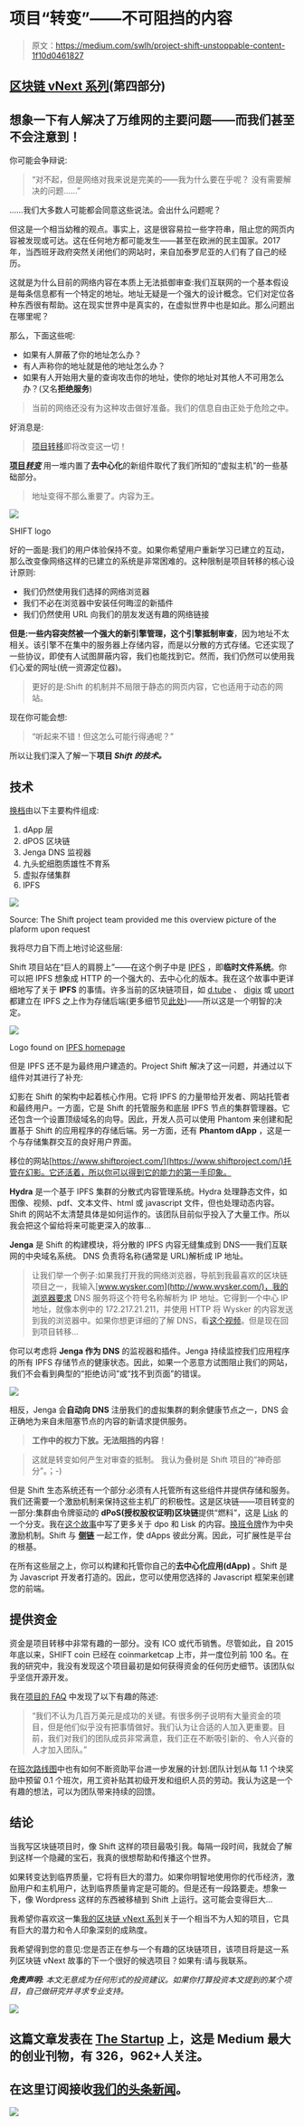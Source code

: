 # 项目“转变”——不可阻挡的内容

> 原文：<https://medium.com/swlh/project-shift-unstoppable-content-1f10d0461827>

## [区块链 vNext 系列](/@sgrasmann/blockchain-vnext-a-series-ff5469aa1f22)(第四部分)

## **想象一下有人解决了万维网的主要问题——而我们甚至不会注意到！**

你可能会争辩说:

> “对不起，但是网络对我来说是完美的——我为什么要在乎呢？
> 没有需要解决的问题……”

……我们大多数人可能都会同意这些说法。会出什么问题呢？

但这是一个相当幼稚的观点。事实上，这是很容易拉一些字符串，阻止您的网页内容被发现或可达。这在任何地方都可能发生——甚至在欧洲的民主国家。2017 年，当西班牙政府突然关闭他们的网站时，来自加泰罗尼亚的人们有了自己的经历。

这就是为什么目前的网络内容在本质上无法抵御审查:我们互联网的一个基本假设是每条信息都有一个特定的地址。地址无疑是一个强大的设计概念。它们对定位各种东西很有帮助。这在现实世界中是真实的，在虚拟世界中也是如此。那么问题出在哪里呢？

那么，下面这些呢:

*   如果有人屏蔽了你的地址怎么办？
*   有人声称你的地址就是他的地址怎么办？
*   如果有人开始用大量的查询攻击你的地址，使你的地址对其他人不可用怎么办？(又名**拒绝服务**)

> 当前的网络还没有为这种攻击做好准备。我们的信息自由正处于危险之中。

好消息是:

> [项目转移](https://www.shiftproject.com/)即将改变这一切！

[**项目*转变***](https://www.shiftproject.com/) 用一堆内置了**去中心化**的新组件取代了我们所知的“虚拟主机”的一些基础部分。

> 地址变得不那么重要了。内容为王。

![](img/63b651ae7b9de655eb7c0b593f622198.png)

SHIFT logo

好的一面是:我们的用户体验保持不变。如果你希望用户重新学习已建立的互动，那么改变像网络这样的已建立的系统是非常困难的。这种限制是项目转移的核心设计原则:

*   我们仍然使用我们选择的网络浏览器
*   我们不必在浏览器中安装任何晦涩的新插件
*   我们仍然使用 URL 向我们的朋友发送有趣的网络链接

**但是:**一些内容突然被一个强大的新引擎管理，这个引擎**抵制审查**，因为地址不太相关。该引擎不在集中的服务器上存储内容，而是以分散的方式存储。它还实现了一些协议，即使有人试图屏蔽内容，我们也能找到它。然而，我们仍然可以使用我们心爱的网址(统一资源定位器)。

> 更好的是:Shift 的机制并不局限于静态的网页内容，它也适用于动态的网站。

现在你可能会想:

> “听起来不错！但这怎么可能行得通呢？”

所以让我们深入了解一下**项目 *Shift 的技术。***

## 技术

[换档](https://www.shiftproject.com/)由以下主要构件组成:

1.  dApp 层
2.  dPOS 区块链
3.  Jenga DNS 监视器
4.  九头蛇细胞质雄性不育系
5.  虚拟存储集群
6.  IPFS

![](img/a56e005418e19aacd5ba9d7256ffe5ac.png)

Source: The Shift project team provided me this overview picture of the plaform upon request

我将尽力自下而上地讨论这些层:

Shift 项目站在“巨人的肩膀上”——在这个例子中是 [IPFS](https://ipfs.io/) ，即**临时文件系统**。你可以把 IPFS 想象成 HTTP 的一个强大的、去中心化的版本。我在这个故事中更详细地写了关于 **IPFS** 的事情。许多当前的区块链项目，如 [d.tube](https://d.tube/) 、 [digix](https://digix.global/) 或 [uport](https://www.uport.me/#home) 都建立在 IPFS 之上作为存储后端(更多细节见[此处](https://github.com/ipfs/awesome-ipfs/blob/master/README.md))——所以这是一个明智的决定。

![](img/31877f4ebf8e5b792eeba424562f4e1c.png)

Logo found on [IPFS homepage](https://ipfs.io/ipfs/QmTgtbb4LckHaXh1YhpNcBu48cFY8zgT1Lh49q7q7ksf3M/)

但是 IPFS 还不是为最终用户建造的。Project Shift 解决了这一问题，并通过以下组件对其进行了补充:

幻影在 Shift 的架构中起着核心作用。它将 IPFS 的力量带给开发者、网站托管者和最终用户。一方面，它是 Shift 的托管服务和底层 IPFS 节点的集群管理器。它还包含一个设置顶级域名的向导。因此，开发人员可以使用 Phantom 来创建和配置基于 Shift 的应用程序的存储后端。另一方面，还有 **Phantom dApp** ，这是一个与存储集群交互的良好用户界面。

移位的网站[https://www.shiftproject.com/](https://www.shiftproject.com/)托管在幻影。它还活着，所以你可以得到它的能力的第一手印象。

**Hydra** 是一个基于 IPFS 集群的分散式内容管理系统。Hydra 处理静态文件，如图像、视频、pdf、文本文件、html 或 javascript 文件，但也处理动态内容。Shift 的网站不太清楚具体是如何运作的。该团队目前似乎投入了大量工作。所以我会把这个留给将来可能更深入的故事…

**Jenga** 是 Shift 的构建模块，将分散的 IPFS 内容无缝集成到 DNS——我们互联网的中央域名系统。 DNS 负责将名称(通常是 URL)解析成 IP 地址。

> 让我们举一个例子:如果我打开我的网络浏览器，导航到我最喜欢的区块链项目之一，我输入[www.wysker.com](http://www.wysker.com/)，我的浏览器要求 DNS 服务将这个符号名称解析为 IP 地址。它得到一个中心 IP 地址，就像本例中的 172.217.21.211，并使用 HTTP 将 Wysker 的内容发送到我的浏览器中。如果你想更详细的了解 DNS，看[这个视频](https://www.youtube.com/watch?v=72snZctFFtA)。但是现在回到项目转移…

你可以考虑将 **Jenga 作为 DNS** 的监视器和插件。Jenga 持续监控我们应用程序的所有 IPFS 存储节点的健康状态。因此，如果一个恶意方试图阻止我们的网站，我们不会看到典型的“拒绝访问”或“找不到页面”的错误。

![](img/d38f34e47c4fc0aa64a706c2d39cdb8e.png)

相反，Jenga 会**自动向 DNS** 注册我们的虚拟集群的剩余健康节点之一，DNS 会正确地为来自未阻塞节点的内容的新请求提供服务。

> **工作中的权力下放。无法阻挡的内容**！

> 这就是转变如何产生对审查的抵制。
> 我认为叠树是 Shift 项目的“神奇部分”。；-)

但是 Shift 生态系统还有一个部分:必须有人托管所有这些组件并提供存储和服务。我们还需要一个激励机制来保持这些主机厂的积极性。这是区块链——项目转变的一部分:集群由令牌驱动的 **dPoS(授权股权证明)区块链**提供“燃料”，这是 [Lisk](https://lisk.io/) 的一个分支。我在[这个故事](/swlh/lisk-a-blockchain-ecosystem-based-on-javascript-ff95b7de7af7)中写了更多关于 dpo 和 Lisk 的内容。[换班令牌](https://coinmarketcap.com/currencies/shift/)作为中央激励机制。Shift 与 [**侧链**](https://hackernoon.com/what-are-sidechains-1c45ea2daf3) 一起工作，使 dApps 彼此分离。因此，可扩展性是平台的根基。

在所有这些层之上，你可以构建和托管你自己的**去中心化应用(dApp)** 。Shift 是为 Javascript 开发者打造的。因此，您可以使用您选择的 Javascript 框架来创建您的前端。

## 提供资金

资金是项目转移中非常有趣的一部分。没有 ICO 或代币销售。尽管如此，自 2015 年底以来，SHIFT coin 已经在 coinmarketcap 上市，并一度位列前 100 名。在我的研究中，我没有发现这个项目最初是如何获得资金的任何历史细节。该团队似乎坚信开源开发。

我在[项目的 FAQ](https://www.shiftproject.com/faq) 中发现了以下有趣的陈述:

> “我们不认为几百万美元是成功的关键。有很多例子说明有大量资金的项目，但是他们似乎没有把事情做好。我们认为让合适的人加入更重要。目前，我们对我们的团队成员非常满意，我们正在不断吸引新的、令人兴奋的人才加入团队。”

在[班次路线图](https://www.shiftproject.com/roadmap)中也有如何不断资助平台进一步发展的计划:团队计划从每 1.1 个块奖励中预留 0.1 个班次，用工资补贴其初级开发和组织人员的劳动。我认为这是一个有趣的想法，可以为团队带来持续的回馈。

## **结论**

当我写区块链项目时，像 Shift 这样的项目最吸引我。每隔一段时间，我就会了解到这样一个隐藏的宝石，我真的很想帮助和传播这个世界。

如果转变达到临界质量，它将有巨大的潜力。如果你明智地使用你的代币经济，激励用户和主机用户，达到临界质量肯定是可能的。但是还有一段路要走。想象一下，像 Wordpress 这样的东西被移植到 Shift 上运行。这可能会变得巨大…

我希望你喜欢这一集[我的区块链 vNext 系列](/swlh/blockchain-vnext-a-series-ff5469aa1f22)关于一个相当不为人知的项目，它具有巨大的潜力和令人印象深刻的成熟度。

我希望得到您的意见:您是否正在参与一个有趣的区块链项目，该项目将是这一系列区块链 vNext 故事的下一个很好的候选项目？如果有:请与我联系。

***免责声明:*** *本文无意成为任何形式的投资建议。如果你打算投资本文提到的某个项目，自己做研究并寻求专业支持。*

[![](img/308a8d84fb9b2fab43d66c117fcc4bb4.png)](https://medium.com/swlh)

## 这篇文章发表在 [The Startup](https://medium.com/swlh) 上，这是 Medium 最大的创业刊物，有 326，962+人关注。

## 在这里订阅接收[我们的头条新闻](http://growthsupply.com/the-startup-newsletter/)。

[![](img/b0164736ea17a63403e660de5dedf91a.png)](https://medium.com/swlh)